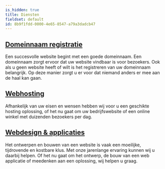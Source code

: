 ```yaml
---
is_hidden: true
title: Diensten
fieldset: default
id: 8b9f1fdd-0000-4e65-8547-a79a3dadcb47
---
```

## [Domeinnaam registratie](/diensten/domeinnaam-registratie)
Een succesvolle website begint met een goede domeinnaam. Een domeinnaam zorgt ervoor dat uw website vindbaar is voor bezoekers. Ook als u geen website heeft of wilt is het registreren van uw domeinnaam belangrijk. Op deze manier zorgt u er voor dat niemand anders er mee aan de haal kan gaan.

## [Webhosting](/diensten/webhosting)
Afhankelijk van uw eisen en wensen hebben wij voor u een geschikte hosting oplossing, of het nu gaat om uw bedrijfswebsite of een online winkel met duizenden bezoekers per dag.

## [Webdesign & applicaties](/diensten/web-design-and-applicaties)
Het ontwerpen en bouwen van een website is vaak een moeilijke, tijdrovende en kostbare klus. Met onze jarenlange ervaring kunnen wij u daarbij helpen. Of het nu gaat om het ontwerp, de bouw van een web applicatie of meedenken aan een oplossing, wij helpen u graag.